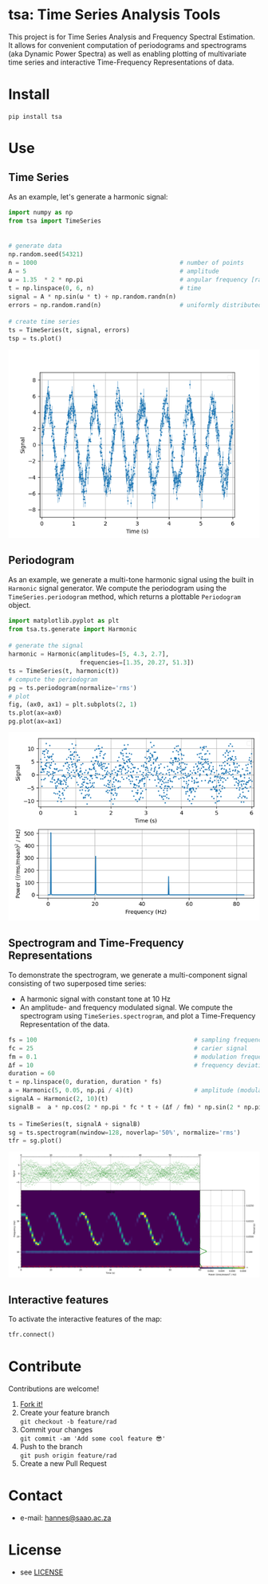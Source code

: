 # tsa: Time Series Analysis Tools

<!-- 
TODO
[![Build Status](https://travis-ci.com/astromancer/tsa.svg?branch=master)](https://travis-ci.com/astromancer/tsa)
[![Documentation Status](https://readthedocs.org/projects/tsa/badge/?version=latest)](https://tsa.readthedocs.io/en/latest/?badge=latest)
[![PyPI](https://img.shields.io/pypi/v/tsa.svg)](https://pypi.org/project/tsa)
[![GitHub](https://img.shields.io/github/license/astromancer/tsa.svg?color=blue)](https://tsa.readthedocs.io/en/latest/license.html)
 -->

This project is for Time Series Analysis and Frequency Spectral Estimation. It
allows for convenient computation of periodograms and spectrograms (aka Dynamic
Power Spectra) as well as enabling plotting of multivariate time series and
interactive Time-Frequency Representations of data.


# Install

```shell
pip install tsa
```

# Use

## Time Series
As an example, let's generate a harmonic signal:
```python
import numpy as np
from tsa import TimeSeries


# generate data
np.random.seed(54321)
n = 1000                                        # number of points
A = 5                                           # amplitude
ω = 1.35  * 2 * np.pi                           # angular frequency [radians/s]
t = np.linspace(0, 6, n)                        # time
signal = A * np.sin(ω * t) + np.random.randn(n)
errors = np.random.rand(n)                      # uniformly distributed uncertainties

# create time series
ts = TimeSeries(t, signal, errors)
tsp = ts.plot()
```

![Time Series Plot](https://github.com/astromancer/tsa/blob/master/tests/images/test_readme_example_0.png?raw=True "Basic Time Series Plot")

## Periodogram
As an example, we generate a multi-tone harmonic signal using the built in
`Harmonic` signal generator.  We compute the periodogram using the
`TimeSeries.periodogram` method, which returns a plottable `Periodogram` object.

```python
import matplotlib.pyplot as plt
from tsa.ts.generate import Harmonic

# generate the signal
harmonic = Harmonic(amplitudes=[5, 4.3, 2.7],
                    frequencies=[1.35, 20.27, 51.3])
ts = TimeSeries(t, harmonic(t))
# compute the periodogram
pg = ts.periodogram(normalize='rms')
# plot
fig, (ax0, ax1) = plt.subplots(2, 1)
ts.plot(ax=ax0)
pg.plot(ax=ax1)
```
![Periodogram Plot](https://github.com/astromancer/tsa/blob/master/tests/images/test_readme_example_1.png?raw=True "Basic Periodogram Plot")


## Spectrogram and Time-Frequency Representations
To demonstrate the spectrogram, we generate a multi-component signal
consisting of two superposed time series: 
* A harmonic signal with constant tone at 10 Hz
* An amplitude- and frequency modulated signal. 
We compute the spectrogram using `TimeSeries.spectrogram`, and plot a Time-Frequency
Representation of the data.

```python
fs = 100                                            # sampling frequency
fc = 25                                             # carier signal
fm = 0.1                                            # modulation frequency
Δf = 10                                             # frequency deviation
duration = 60
t = np.linspace(0, duration, duration * fs)
a = Harmonic(5, 0.05, np.pi / 4)(t)                 # amplitude (modulated)
signalA = Harmonic(2, 10)(t)
signalB =  a * np.cos(2 * np.pi * fc * t + (Δf / fm) * np.sin(2 * np.pi * fm * t))

ts = TimeSeries(t, signalA + signalB)
sg = ts.spectrogram(nwindow=128, noverlap='50%', normalize='rms')
tfr = sg.plot()
```  

![Time Frequency Map](https://github.com/astromancer/tsa/blob/master/tests/images/test_readme_example_2.png?raw=True "Time Frequency Map")

## Interactive features
To activate the interactive features of the map:
```python
tfr.connect()  
```

<!-- For more examples see [Documentation]() -->

<!-- # Documentation -->

<!-- # Test

The [`test suite`](./tests/test_splice.py) contains further examples of how
`DocSplice` can be used.  Testing is done with `pytest`:

```shell
pytest tsa
``` -->

# Contribute
Contributions are welcome!

1. [Fork it!](https://github.com/astromancer/tsa/fork)
2. Create your feature branch\
    ``git checkout -b feature/rad``
3. Commit your changes\
    ``git commit -am 'Add some cool feature 😎'``
4. Push to the branch\
    ``git push origin feature/rad``
5. Create a new Pull Request

# Contact

* e-mail: hannes@saao.ac.za

<!-- ### Third party libraries
 * see [LIBRARIES](https://github.com/username/sw-name/blob/master/LIBRARIES.md) files -->

# License

* see [LICENSE](https://github.com/astromancer/tsa/blob/master/LICENSE)

<!-- 
# Version
This project uses a [semantic versioning](https://semver.org/) scheme. The 
latest version is
* 0.0.1
 -->
